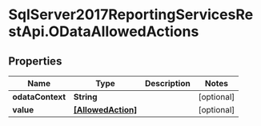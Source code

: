# SqlServer2017ReportingServicesRestApi.ODataAllowedActions

## Properties
Name | Type | Description | Notes
------------ | ------------- | ------------- | -------------
**odataContext** | **String** |  | [optional] 
**value** | [**[AllowedAction]**](AllowedAction.md) |  | [optional] 


